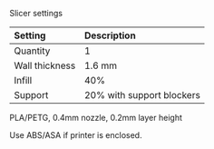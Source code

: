 Slicer settings

|Setting        |Description               |
|:--------------|:-------------------------|
|Quantity       |1                         |
|Wall thickness |1.6 mm                    |
|Infill         |40%                       |
|Support        |20% with support blockers |


PLA/PETG, 0.4mm nozzle, 0.2mm layer height

Use ABS/ASA if printer is enclosed.